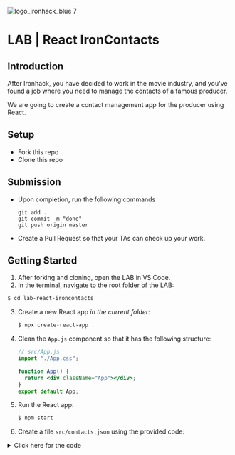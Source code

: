 ![logo_ironhack_blue 7](https://user-images.githubusercontent.com/23629340/40541063-a07a0a8a-601a-11e8-91b5-2f13e4e6b441.png)

# LAB | React IronContacts

## Introduction

After Ironhack, you have decided to work in the movie industry, and you've found a job where you need to manage the contacts of a famous producer.

We are going to create a contact management app for the producer using React.

## Setup

- Fork this repo
- Clone this repo

## Submission

- Upon completion, run the following commands

  ```
  git add .
  git commit -m "done"
  git push origin master
  ```

- Create a Pull Request so that your TAs can check up your work.

## Getting Started

  1. After forking and cloning, open the LAB in VS Code.
  2. In the terminal, navigate to the root folder of the LAB:

   ```bash
   $ cd lab-react-ironcontacts
   ```
   
  3. Create a new React app _in the current folder_:

     ```bash
     $ npx create-react-app .
     ```
  4. Clean the `App.js` component so that it has the following structure:

     ```jsx
     // src/App.js
     import "./App.css";

     function App() {
       return <div className="App"></div>;
     }
     export default App;
     ```
  5. Run the React app:

     ```bash
     $ npm start
     ```
  6. Create a file `src/contacts.json` using the provided code:

   <details>
     <summary>Click here for the code</summary>

     > **`src/contacts.json`**

     > ```json
     > [
     >   {
     >     "name": "Idris Elba",
     >     "pictureUrl": "https://image.tmdb.org/t/p/w500/d9NkfCwczP0TjgrjpF94jF67SK8.jpg",
     >     "popularity": 11.622713,
     >     "id": "11731993-0604-4bee-80d5-67ad845d0a38",
     >     "wonOscar": false,
     >     "wonEmmy": false
     >   },
     >   {
     >     "name": "Johnny Depp",
     >     "pictureUrl": "https://image.tmdb.org/t/p/w500/kbWValANhZI8rbWZXximXuMN4UN.jpg",
     >     "popularity": 15.656534,
     >     "id": "7dad00f7-3949-477d-a7e2-1467fd2cfc06",
     >     "wonOscar": false,
     >     "wonEmmy": false
     >   },
     >   {
     >     "name": "Monica Bellucci",
     >     "pictureUrl": "https://image.tmdb.org/t/p/w500/qlT4904d8oi2NIs28RrgnIZDFZB.jpg",
     >     "popularity": 16.096436,
     >     "id": "0ad5e441-3084-47a1-9e9b-b917539bba71",
     >     "wonOscar": false,
     >     "wonEmmy": false
     >   },
     >   {
     >     "name": "Gal Gadot",
     >     "pictureUrl": "https://image.tmdb.org/t/p/w500/34kHAyBaBhq2kUrmhM15paEBuuI.jpg",
     >     "popularity": 10.049256,
     >     "id": "b497e3c4-50bb-4ae2-912f-eb36802c5bc2",
     >     "wonOscar": false,
     >     "wonEmmy": false
     >   },
     >   {
     >     "name": "Ian McKellen",
     >     "pictureUrl": "https://image.tmdb.org/t/p/w500/coWjgMEYJjk2OrNddlXCBm8EIr3.jpg",
     >     "popularity": 10.070132,
     >     "id": "0067ae32-97b6-4431-898e-eb1c10150abb",
     >     "wonOscar": false,
     >     "wonEmmy": false
     >   },
     >   {
     >     "name": "Matt Damon",
     >     "pictureUrl": "https://image.tmdb.org/t/p/w500/elSlNgV8xVifsbHpFsqrPGxJToZ.jpg",
     >     "popularity": 9.500475,
     >     "id": "fd998a8f-1c9f-4ad8-8a03-45f93b630aa1",
     >     "wonOscar": true,
     >     "wonEmmy": false
     >   },
     >   {
     >     "name": "David Harbour",
     >     "pictureUrl": "https://image.tmdb.org/t/p/w500/chPekukMF5SNnW6b22NbYPqAStr.jpg",
     >     "popularity": 9.47013,
     >     "id": "0df01b3e-9cb9-498a-91c2-25435fa3bfed",
     >     "wonOscar": false,
     >     "wonEmmy": false
     >   },
     >   {
     >     "name": "Ansel Elgort",
     >     "pictureUrl": "https://image.tmdb.org/t/p/w500/uQYUfGvOZkB5x25Z19UeyLABHmr.jpg",
     >     "popularity": 9.429994,
     >     "id": "09178713-ca9d-4657-a570-51d6f6459f57",
     >     "wonOscar": false,
     >     "wonEmmy": false
     >   },
     >   {
     >     "name": "Maria Bello",
     >     "pictureUrl": "https://image.tmdb.org/t/p/w500/tFkbad0JoWvYc6XYBITv6EfeLwR.jpg",
     >     "popularity": 9.209649,
     >     "id": "48094f0e-1d16-4825-aae6-4888c065c6d7",
     >     "wonOscar": false,
     >     "wonEmmy": false
     >   },
     >   {
     >     "name": "Ryan Reynolds",
     >     "pictureUrl": "https://image.tmdb.org/t/p/w500/h1co81QaT2nJA41Sb7eZwmWl1L2.jpg",
     >     "popularity": 9.457546,
     >     "id": "56792412-8fda-4e10-b5ec-9cade83b167d",
     >     "wonOscar": false,
     >     "wonEmmy": false
     >   },
     >   {
     >     "name": "Lauren Cohan",
     >     "pictureUrl": "https://image.tmdb.org/t/p/w500/ygzDi7DIY6fHHxAcxvS7Z5kMFHe.jpg",
     >     "popularity": 9.191322,
     >     "id": "b6e09d8d-b58e-48fe-9e07-1460b1e1d22b",
     >     "wonOscar": false,
     >     "wonEmmy": false
     >   },
     >   {
     >     "name": "Dwayne Johnson",
     >     "pictureUrl": "https://image.tmdb.org/t/p/w500/kuqFzlYMc2IrsOyPznMd1FroeGq.jpg",
     >     "popularity": 9.236478,
     >     "id": "32ec545d-4939-403a-acd7-dd4bca6e94dd",
     >     "wonOscar": false,
     >     "wonEmmy": false
     >   },
     >   {
     >     "name": "Ben Affleck",
     >     "pictureUrl": "https://image.tmdb.org/t/p/w500/cPuPt6mYJ83DjvO3hbjNGug6Fbi.jpg",
     >     "popularity": 9.157077,
     >     "id": "1599707e-5f49-4529-b920-db3831419b04",
     >     "wonOscar": true,
     >     "wonEmmy": false
     >   },
     >   {
     >     "name": "James McAvoy",
     >     "pictureUrl": "https://image.tmdb.org/t/p/w500/oPIfGm3mf4lbmO5pWwMvfTt5BM1.jpg",
     >     "popularity": 9.098376,
     >     "id": "fef2ac16-36df-486d-8d69-41f1bafa8101",
     >     "wonOscar": false,
     >     "wonEmmy": false
     >   },
     >   {
     >     "name": "Robin Wright",
     >     "pictureUrl": "https://image.tmdb.org/t/p/w500/cke0NNZP4lHRtOethRy2XGSOp3E.jpg",
     >     "popularity": 8.802542,
     >     "id": "5133d421-dc81-4e3a-81fa-57816da7ce60",
     >     "wonOscar": false,
     >     "wonEmmy": false
     >   },
     >   {
     >     "name": "Hugh Jackman",
     >     "pictureUrl": "https://image.tmdb.org/t/p/w500/oOqun0BhA1rLXOi7Q1WdvXAkmW.jpg",
     >     "popularity": 8.58347,
     >     "id": "1144413a-4d60-45e4-a51e-ec9ad321d835",
     >     "wonOscar": false,
     >     "wonEmmy": true
     >   },
     >   {
     >     "name": "Sam Page",
     >     "pictureUrl": "https://image.tmdb.org/t/p/w500/hCe4MEgugU33IdvDtDkJ6E5siqx.jpg",
     >     "popularity": 8.42623,
     >     "id": "711c69fe-4f64-453d-853a-05f40d004302",
     >     "wonOscar": false,
     >     "wonEmmy": false
     >   },
     >   {
     >     "name": "Robert Pattinson",
     >     "pictureUrl": "https://image.tmdb.org/t/p/w500/wNcm8RiMYlWvneAkqQepkqI6r7L.jpg",
     >     "popularity": 8.428432,
     >     "id": "da6a1201-e933-47dd-87aa-997ce69ff273",
     >     "wonOscar": false,
     >     "wonEmmy": false
     >   },
     >   {
     >     "name": "Henry Cavill",
     >     "pictureUrl": "https://image.tmdb.org/t/p/w500/h8bn6ybR5Hu58UGJGwb66nrOagV.jpg",
     >     "popularity": 34.132372,
     >     "id": "13872be0-b664-4e7b-a774-acdf0d713860",
     >     "wonOscar": false,
     >     "wonEmmy": false
     >   },
     >   {
     >     "name": "Chris Hemsworth",
     >     "pictureUrl": "https://image.tmdb.org/t/p/w500/tlkDiLn2G75Xr7m1ybK8QFzZBso.jpg",
     >     "popularity": 56.23257,
     >     "id": "39c8bc64-6b0b-4473-8781-a9ea1c1f51d9",
     >     "wonOscar": false,
     >     "wonEmmy": false
     >   },
     >
     >   {
     >     "name": "Jennifer Lawrence",
     >     "pictureUrl": "https://image.tmdb.org/t/p/w500/q0tf3XEo7wa8XglIznTC7WzZ9W3.jpg",
     >     "popularity": 19.560912,
     >     "id": "2abbdb9b-6034-452c-871f-2913fd42fbd0",
     >     "wonOscar": true,
     >     "wonEmmy": false
     >   },
     >   {
     >     "name": "Arnold Schwarzenegger",
     >     "pictureUrl": "https://image.tmdb.org/t/p/w500/sOkCXc9xuSr6v7mdAq9LwEBje68.jpg",
     >     "popularity": 18.216362,
     >     "id": "4fe4d8ef-0fac-4bd9-8c02-ed89b668b2a9",
     >     "wonOscar": false,
     >     "wonEmmy": true
     >   },
     >   {
     >     "name": "Ana de Armas",
     >     "pictureUrl": "https://image.tmdb.org/t/p/w500/nwS5UfMT0XUA6JEPwmt0jbNDa7B.jpg",
     >     "popularity": 11.039487,
     >     "id": "c5fcd5c6-bb11-433d-8c19-6bbd90653966",
     >     "wonOscar": false,
     >     "wonEmmy": false
     >   },
     >   {
     >     "name": "Chris Evans",
     >     "pictureUrl": "https://image.tmdb.org/t/p/w500/8CgFKCZJVwZxa1F88n8drEux0vT.jpg",
     >     "popularity": 10.536705,
     >     "id": "95eef6fa-fd7c-49f6-b799-40c045918dba",
     >     "wonOscar": false,
     >     "wonEmmy": false
     >   },
     >   {
     >     "name": "Robert Downey Jr.",
     >     "pictureUrl": "https://image.tmdb.org/t/p/w500/1YjdSym1jTG7xjHSI0yGGWEsw5i.jpg",
     >     "popularity": 11.182626,
     >     "id": "596ecfa1-7bb1-4704-87d5-c766745c2b1a",
     >     "wonOscar": false,
     >     "wonEmmy": false
     >   },
     >   {
     >     "name": "Tom Hardy",
     >     "pictureUrl": "https://image.tmdb.org/t/p/w500/4W8v3fX0viPRmwRtS0SfLJW8fkd.jpg",
     >     "popularity": 10.572327,
     >     "id": "9a28a4f5-00ab-45b3-9717-4bdbaa29b03e",
     >     "wonOscar": false,
     >     "wonEmmy": false
     >   },
     >   {
     >     "name": "Mark Ruffalo",
     >     "pictureUrl": "https://image.tmdb.org/t/p/w500/zdM6RgCR5LpZwnL8UA3m7CfVpiq.jpg",
     >     "popularity": 10.378788,
     >     "id": "11a91271-8bd6-4f9b-bc05-6dded961c311",
     >     "wonOscar": false,
     >     "wonEmmy": false
     >   },
     >   {
     >     "name": "Steve Carell",
     >     "pictureUrl": "https://image.tmdb.org/t/p/w500/fF9txPQCmHJSTYypJfA3ZzTH9Zr.jpg",
     >     "popularity": 10.227521,
     >     "id": "e31bc0bb-85f5-4fd5-8b6f-466e08be8041",
     >     "wonOscar": false,
     >     "wonEmmy": false
     >   },
     >   {
     >     "name": "Shu Qi",
     >     "pictureUrl": "https://image.tmdb.org/t/p/w500/kmTErFq6lKQww2Yk9AfpR2Q5YWx.jpg",
     >     "popularity": 10.445066,
     >     "id": "0f65363c-a9ec-4e3a-a4af-f337940b3390",
     >     "wonOscar": false,
     >     "wonEmmy": false
     >   },
     >   {
     >     "name": "Olga Kurylenko",
     >     "pictureUrl": "https://image.tmdb.org/t/p/w500/v9HmONHtTZM4Sl9QSNpxDYvuMCk.jpg",
     >     "popularity": 10.286325,
     >     "id": "65b3bc07-8761-4bc8-9952-18e1c91f57b6",
     >     "wonOscar": false,
     >     "wonEmmy": false
     >   },
     >   {
     >     "name": "Anthony Hopkins",
     >     "pictureUrl": "https://image.tmdb.org/t/p/w500/jdoBTIru71FbPuHGEgox5RVmIO0.jpg",
     >     "popularity": 10.273801,
     >     "id": "f197b07c-c0f6-4837-a4d6-f98f8673b0e6",
     >     "wonOscar": true,
     >     "wonEmmy": true
     >   },
     >   {
     >     "name": "John Goodman",
     >     "pictureUrl": "https://image.tmdb.org/t/p/w500/eOIx8zj1vYIRhVY2bK5cjIQfua0.jpg",
     >     "popularity": 7.914248,
     >     "id": "267cbff3-a043-41ac-8d99-489783d75316",
     >     "wonOscar": false,
     >     "wonEmmy": true
     >   },
     >   {
     >     "name": "Angelina Jolie",
     >     "pictureUrl": "https://image.tmdb.org/t/p/w500/nsxtg9MQG01hvud1vVEW9vvfukK.jpg",
     >     "popularity": 7.875641,
     >     "id": "2e7ad5d9-139b-4ae1-b9dd-f9ab9c4b0c2c",
     >     "wonOscar": true,
     >     "wonEmmy": false
     >   },
     >   {
     >     "name": "Kaya Scodelario",
     >     "pictureUrl": "https://image.tmdb.org/t/p/w500/iTrPnn7oS96k0iWPzNxaKCNutB6.jpg",
     >     "popularity": 7.82401,
     >     "id": "8651449a-b52d-440f-b0fd-1662aa51fee2",
     >     "wonOscar": false,
     >     "wonEmmy": false
     >   },
     >   {
     >     "name": "Katee Sackhoff",
     >     "pictureUrl": "https://image.tmdb.org/t/p/w500/lVtYSDuIxSaAsd2jW0qKvDTltVi.jpg",
     >     "popularity": 7.725615,
     >     "id": "49edbe65-e496-406f-ab63-f7e064cddafd",
     >     "wonOscar": false,
     >     "wonEmmy": false
     >   },
     >   {
     >     "name": "Daniel Gillies",
     >     "pictureUrl": "https://image.tmdb.org/t/p/w500/zasTOfb8TNyVGwRfb4jNdHnsZ2m.jpg",
     >     "popularity": 7.859381,
     >     "id": "39f0d572-ce12-4e9d-93d1-941d20bd19b5",
     >     "wonOscar": false,
     >     "wonEmmy": false
     >   },
     >   {
     >     "name": "Elijah Wood",
     >     "pictureUrl": "https://image.tmdb.org/t/p/w500/hHzLAVspGGuPg1KW5JAEsyRvnUT.jpg",
     >     "popularity": 7.7395,
     >     "id": "58251c1b-ffde-4f34-989a-f5bd701bb622",
     >     "wonOscar": false,
     >     "wonEmmy": false
     >   },
     >   {
     >     "name": "Colin Firth",
     >     "pictureUrl": "https://image.tmdb.org/t/p/w500/lKUq407IhFF6CQoJbUgbEyfS9JA.jpg",
     >     "popularity": 7.994861,
     >     "id": "f68ecb76-ac22-4fe6-8019-8a882871e2dc",
     >     "wonOscar": true,
     >     "wonEmmy": false
     >   },
     >   {
     >     "name": "Michael Keaton",
     >     "pictureUrl": "https://image.tmdb.org/t/p/w500/baeHNv3qrVsnApuKbZXiJOhqMnw.jpg",
     >     "popularity": 8.011631,
     >     "id": "4782c276-64ca-4e04-85d7-146a6592a380",
     >     "wonOscar": false,
     >     "wonEmmy": false
     >   },
     >   {
     >     "name": "Garth Jennings",
     >     "pictureUrl": "https://image.tmdb.org/t/p/w500/zl6ZWijGySSIYJRFalleAiGkxyQ.jpg",
     >     "popularity": 7.450652,
     >     "id": "3325d5ec-14a3-480e-af73-4799ebee6560",
     >     "wonOscar": false,
     >     "wonEmmy": false
     >   },
     >   {
     >     "name": "Elle Fanning",
     >     "pictureUrl": "https://image.tmdb.org/t/p/w500/cbFVl9NWREa0xD2vW9Z3J4ursiu.jpg",
     >     "popularity": 7.474528,
     >     "id": "8b4be348-1f0b-4774-8dbc-6bb2f29c8eb8",
     >     "wonOscar": false,
     >     "wonEmmy": false
     >   },
     >   {
     >     "name": "Miki Takakura",
     >     "pictureUrl": "https://image.tmdb.org/t/p/w500/2bXHWy82SzgMCFIuxVRKvDtw8Q6.jpg",
     >     "popularity": 7.563937,
     >     "id": "840b7564-4e17-4ecd-bd65-ffbe846e73cb",
     >     "wonOscar": false,
     >     "wonEmmy": false
     >   },
     >   {
     >     "name": "Jake Gyllenhaal",
     >     "pictureUrl": "https://image.tmdb.org/t/p/w500/1dHiMQsqiIAF9zhGvB0oJOIaM16.jpg",
     >     "popularity": 7.177807,
     >     "id": "101290ab-9157-4596-9c10-7a39f7ff839f",
     >     "wonOscar": false,
     >     "wonEmmy": false
     >   },
     >   {
     >     "name": "Brendan Fraser",
     >     "pictureUrl": "https://image.tmdb.org/t/p/w500/n8VOWXp94nhIEo5nS9o6bOpUHiN.jpg",
     >     "popularity": 7.188894,
     >     "id": "d26718a1-bb3f-4eba-8d60-0a6a92c2787a",
     >     "wonOscar": false,
     >     "wonEmmy": false
     >   },
     >   {
     >     "name": "Tessa Thompson",
     >     "pictureUrl": "https://image.tmdb.org/t/p/w500/fycqdiiM6dsNSbnONBVVQ57ILV1.jpg",
     >     "popularity": 7.090946,
     >     "id": "c343b2a6-0c87-4a1c-9cf0-14ff1593996b",
     >     "wonOscar": false,
     >     "wonEmmy": false
     >   },
     >   {
     >     "name": "Lee Chae-dam",
     >     "pictureUrl": "https://image.tmdb.org/t/p/w500/lJ2ryu3XGVyP7WESkL3pTigeg8j.jpg",
     >     "popularity": 14.042809,
     >     "id": "246db57e-0601-4f0d-b017-967e92808151",
     >     "wonOscar": false,
     >     "wonEmmy": false
     >   },
     >   {
     >     "name": "Tom Hanks",
     >     "pictureUrl": "https://image.tmdb.org/t/p/w500/pQFoyx7rp09CJTAb932F2g8Nlho.jpg",
     >     "popularity": 13.978997,
     >     "id": "2a905e89-f82e-40f2-bf91-5b9834984172",
     >     "wonOscar": true,
     >     "wonEmmy": true
     >   },
     >   {
     >     "name": "Cara Delevingne",
     >     "pictureUrl": "https://image.tmdb.org/t/p/w500/lEIFRIR8EohwOVe7PQu4zvIl850.jpg",
     >     "popularity": 13.272943,
     >     "id": "f119366b-0f64-4e83-8666-2be40f2795cd",
     >     "wonOscar": false,
     >     "wonEmmy": false
     >   },
     >   {
     >     "name": "Rose Byrne",
     >     "pictureUrl": "https://image.tmdb.org/t/p/w500/laJdQNmsuR2iblYUggEqr49LvwJ.jpg",
     >     "popularity": 13.094365,
     >     "id": "81ab13e0-89c7-468d-acf9-5ab8c17f2d66",
     >     "wonOscar": false,
     >     "wonEmmy": false
     >   },
     >   {
     >     "name": "Keanu Reeves",
     >     "pictureUrl": "https://image.tmdb.org/t/p/w500/1wpzvf5PaQ1AZjl5rPNjWQobLLP.jpg",
     >     "popularity": 12.267253,
     >     "id": "7cdd5950-55e0-4d9e-8959-2181ed5f12e6",
     >     "wonOscar": false,
     >     "wonEmmy": false
     >   },
     >   {
     >     "name": "Ron Howard",
     >     "pictureUrl": "https://image.tmdb.org/t/p/w500/qdtdnNLSsaXZmpwOqXuQB3xU2uL.jpg",
     >     "popularity": 6.984089,
     >     "id": "6099d30b-2781-4b32-85af-5339a13a97b3",
     >     "wonOscar": true,
     >     "wonEmmy": true
     >   },
     >   {
     >     "name": "Orlando Bloom",
     >     "pictureUrl": "https://image.tmdb.org/t/p/w500/6JmscW0HXS10420mzdgjKXfWdkX.jpg",
     >     "popularity": 6.955899,
     >     "id": "819749fd-d416-45fc-9209-a3f98de297ee",
     >     "wonOscar": false,
     >     "wonEmmy": false
     >   }
     > ]
     > ```

  <br>

     </details>

     <br>

## Instructions

### Iteration 1 | Display 5 Contacts

Let's take a look at the starter code.

Inside `src` folder, we now have a `contacts.json` file, containg the producer's contacts. Import the `contacts.json` file to `App.js`. Then, create a state variable named `contacts` and store an **array containing the first 5 contacts**.

Display that array of 5 contacts in a `<table>` and display the `picture`, `name`, and `popularity` of each contact.

For now, let's render the content in `App.js`. This being said, don't proceed to create a dedicated component for the contact list. This will become a bit more clear later when we add the delete button next to each contact. As you are probably not familiar with the concept of "lifting state up" and passing callbacks as props, it is better to render everything in one component.

Let's proceed.

To import `contacts.json` in `App.js`, you can simply use:

```js
import contacts from "./contacts.json";
```

At the end of this iteration, your application should look like this:

<details>
  <summary> Check image inside </summary>

![Screenshot - Iteration 1](https://education-team-2020.s3.eu-west-1.amazonaws.com/web-dev/labs/lab-react-ironcontacts-1.png)

</details>

### Iteration 2 | Conditionally Display Awards Info

The producer would like to see the information about the _awards_ that contact has won.

Update the list and add two more columns "Won an Oscar" and "Won an Emmy", at the end of the table. Then, depending on the value `wonOscar` and `wonEmmy` of each contact, conditionally render a trophy icon :trophy: or no content.

Once done, your application should look like this:

<details>

<summary>Check image inside</summary>

![Screenshot - Iteration 2](https://education-team-2020.s3.eu-west-1.amazonaws.com/web-dev/labs/lab-react-ironcontacts-2.png)

</details>

### Iteration 3 | Add New Random Contacts

In your application, create a _Add Random Contact_ button. Every time you click on this button, it should add a new random contact to the `contacts`. You should get random contacts from the remaining contacts that are still not showing.

First, randomly select a contact from the array of remaining contacts. Then add that contact to the array that lives in your state (that's the previously created array of 5 contacts). 
Do not modify the state directly. Instead, use the state updater function returned from the `useState()`.

At the end of this iteration, your website will probably look like this:

<details>
  <summary> Check image inside </summary>

![Screenshot - Iteration 3](https://education-team-2020.s3.eu-west-1.amazonaws.com/web-dev/labs/lab-react-ironcontacts-3.png)

</details>

### Iteration 4 | Sort Contacts by Name and Popularity

The producer asked you to add two new buttons to help them sort their contacts. When you click on one of the buttons, it should **sort the table by `name`** (alphabetically) and when you click the other, it should **sort by `popularity`** (highest first).

Once you have sorted the array, remember to update the state variable holding the contacts.

This is what you should have at the end of this iteration:

<details>
  <summary> Check image inside </summary>

![Screenshot - Iteration 4](https://education-team-2020.s3.eu-west-1.amazonaws.com/web-dev/labs/lab-react-ironcontacts-4.png)

</details>

### Iteration 5 | Remove Contacts

The producer also would like to remove some of their contacts. Implement a _Delete_ button on each row of your `<table>` that will let the user remove the contact they clicked.

When they click, you should get the `id` of that actor and use it to remove the contact from the array. Remember to update the state variable holding the contacts after you remove the contact!

At the end of this iteration, your app may look like this (after playing a little bit with the _Delete_ button):

<details>
  <summary> Check image inside </summary>

![Screenshot - Iteration 5](https://education-team-2020.s3.eu-west-1.amazonaws.com/web-dev/labs/lab-react-ironcontacts-5.png)

</details>

### Iteration 6 | Bonus | Styling

Unfortunately, this contact list isn't production-ready. This is the movie business! It has to sparkle! Add some beautiful CSS to make the app "pop".

Happy coding! :blue_heart:
